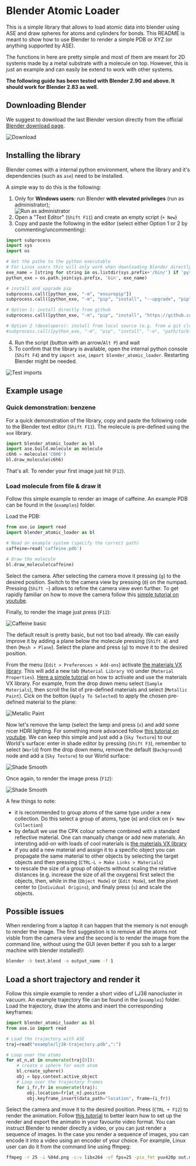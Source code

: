 # Blender Atomic Loader

This is a simple library that allows to load atomic data into blender using ASE and draw spheres for atoms and cylinders for bonds. This README is meant to show how to use Blender to render a simple PDB or XYZ (or anything supported by ASE). 

The functions in here are pretty simple and most of them are meant for 2D systems made by a metal substrate with a molecule on top. However, this is just an example and can easily be extend to work with other systems.

**The following guide has been tested with Blender 2.90 and above. It should work for Blender 2.83 as well.**

## Downloading Blender

We suggest to download the last Blender version directly from the official [Blender download page](https://www.blender.org/download/).

![Download](.imgs_readme/download_blender.png)

## Installing the library

Blender comes with a internal python environment, where the library and it's dependencies (such as `ase`) need to be installed.

A simple way to do this is the following:

1) Only for **Windows users**: run Blender **with elevated privileges** (run as administrator);  
![Run as administrator](.imgs_readme/run_as_admin.png)
2) Open a "Text Editor" (`Shift F11`) and create an empty script (`+ New`)
3) Copy and paste the following in the editor (select either Option 1 or 2 by commenting/uncommenting):

```python
import subprocess
import sys
import os

# Get the pathe to the python executable
# For Linux users this will only work when downloading Blender directly from the official website. 
exe_name = [string for string in os.listdir(sys.prefix+'/bin/') if 'python' in string][0]
python_exe = os.path.join(sys.prefix, 'bin', exe_name)

# install and upgrade pip
subprocess.call([python_exe, "-m", "ensurepip"])
subprocess.call([python_exe, "-m", "pip", "install", "--upgrade", "pip"])

# Option 1: install directly from github
subprocess.call([python_exe, "-m", "pip", "install", "https://github.com/nanotech-empa/blender-atomic-loader/archive/main.zip"])

# Option 2 (developers): install from local source (e.g. from a git clone)
#subprocess.call([python_exe, "-m", "pip", "install", "-e", "path/to/blender-atomic-loader"])
```
4) Run the script (button with an arrow/`Alt P`) and wait
5) To confirm that the library is available, open the internal python console (`Shift F4`) and try `import ase`, `import blender_atomic_loader`. Restarting Blender might be needed.

![Test imports](.imgs_readme/test_imports.png)

## Example usage

### Quick demonstration: benzene

For a quick demonstration of the library, copy and paste the following code to the Blender text editor (`Shift F11`). The molecule is pre-defined using the `ase` library.

```python
import blender_atomic_loader as bl
import ase.build.molecule as molecule
c6h6 = molecule('C6H6')
bl.draw_molecule(c6h6)
```

That's all. To render your first image just hit (`F12`).

### Load molecule from file & draw it

Follow this simple example to render an image of caffeine. An example PDB can be found in the (`examples`) folder.

Load the PDB:

```python
from ase.io import read
import blender_atomic_loader as bl

# Read an example system (specify the correct path)
caffeine=read('caffeine.pdb')

# Draw the molecule 
bl.draw_molecule(caffeine)
```

Select the camera. After selecting the camera move it pressing (`g`) to the desired position. Switch to the camera view by pressing (`0`) on the numpad. Pressing (`Shift ~`) allows to refine the camera view even further. To get rapidly familiar on how to move the camera follow this [simple tutorial on youtube](https://www.google.com/url?sa=t&rct=j&q=&esrc=s&source=web&cd=&cad=rja&uact=8&ved=2ahUKEwjwoN79t7TtAhVB3KQKHZMfDY8QFjABegQIAxAC&url=https%3A%2F%2Fwww.youtube.com%2Fwatch%3Fv%3D4HAHY4bWe_E&usg=AOvVaw3HVpWgyK7mtSwXKoven1ZU).

Finally, to render the image just press (`F12`):

![Caffeine basic](.imgs_readme/caffeine_rendered_basic.png)

The default result is pretty basic, but not too bad already. We can easily improve it by adding a plane below the molecule pressing (`Shift A`) and then (`Mesh > Plane`). Select the plane and press (`g`) to move it to the desired position. 

From the menu (`Edit > Preferences > Add-ons`) activate [the materials VX library](https://www.youtube.com/watch?v=EHq39AmRU3Q). This will add a new tab (`Material Library VX`) under (`Material Properties`). [Here a simple tutorial](https://www.youtube.com/watch?v=QvgfUCEThXw&t=26s) on how to activate and use the materials VX library. For example, from the drop down menu select (`Sample Materials`), then scroll the list of pre-defined materials and select (`Metallic Paint`). Cick on the botton (`Apply To Selected`) to apply the chosen pre-defined material to the plane:

![Metallic Paint](.imgs_readme/metallic_paint.png)

Now let's remove the lamp (select the lamp and press (`x`) and add some nicer HDRI lighting. For something more advanced follow [this tutorial on youtube](https://www.youtube.com/watch?v=RsAUfQlZH_w). We can keep this simple and just add a (`Sky Texture`) to our World's surface: enter in shade editor by pressing (`Shift F3`), remember to select (`World`) from the drop down menu, remove the default (`Background`) node and add a (`Sky Texture`) to our World surface:

![Shade Smooth](.imgs_readme/world_texture.png)

 Once again, to render the image press (`F12`):

![Shade Smooth](.imgs_readme/caffeine_rendered_HDRI.png)

A few things to note:

* it is recommended to group atoms of the same type under a new collection. Do this select a group of atoms, type (`m`) and click on (`+ New Collection`)
* by default we use the CPK colour scheme combined with a standard reflective material. One can manually change or add new materials. An intersting add-on with loads of cool materials is [the materials VX library](https://www.youtube.com/watch?v=EHq39AmRU3Q)
* if you add a new material and assign it to a specific object you can propagate the same material to other objects by selecting the target objects and then pressing (`CTRL-L > Make Links > Materials`)
* to rescale the size of a group of objects without scaling the relative distances (e.g. increase the size of all the oxygens) first select the objects, then, while in the (`Object Mode`) or (`Edit Mode`), set the pivot center to (`Individual Origins`), and finaly press (`s`) and scale the objects. 

## Possible issues

When rendering from a laptop it can happen that the memory is not enough to render the image. The first suggestion is to remove all the atoms not visble from the camera view and the second is to render the image from the command line, without using the GUI (even better if you ssh to a larger machine with blender installed!):

```bash
blender -b test.blend -o output_name -f 1
```

## Load a short trajectory and render it 

Follow this simple example to render a short video of LJ38 nanocluster in vacuum. An example trajectory file can be found in the (`examples`) folder. Load the trajectory, draw the atoms and insert the corresponding keyframes:

```python
import blender_atomic_loader as bl
from ase.io import read

# Load the trajectory with ASE
traj=read("example/lj38-trajectory.pdb",":")

# Loop over the atoms
for at_n,at in enumerate(traj[0]):
    # create a sphere for each atom
    bl.create_sphere()
    obj = bpy.context.active_object
    # Loop over the trajectory frames
    for i_fr,fr in enumerate(traj):
        obj.location=fr[at_n].position
        obj.keyframe_insert(data_path="location", frame=(i_fr))
```

Select the camera and move it to the desired position. Press (`CTRL + F12`) to render the animation. Follow [this tutorial](https://blender.stackexchange.com/questions/15142/how-to-render-an-animation-as-video-in-blender) to better learn how to set up the render and export the animatio in your favourite video format. You can instruct Blender to render directly a video, or you can just render a sequence of images. In the case you render a sequence of images, you can encode it into a video using an encoder of your choice. For example, Linux user can do it from the command line using ffmpeg:

```bash
ffmpeg -r 25 -i %04d.png -c:v libx264 -vf fps=25 -pix_fmt yuv420p out.mp4
```

